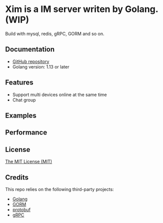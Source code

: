 # Xim is a IM server writen by Golang.  (WIP)
Build with mysql, redis, gRPC, GORM and so on.

## Documentation

* [GitHub repository](https://github.com/busyluo/xim)
* Golang version: 1.13 or later

## Features

* Support multi devices online at the same time
* Chat group

## Examples

## Performance

## License

[The MIT License (MIT)](https://raw.githubusercontent.com/busyluo/xim/master/LICENSE)

## Credits

This repo relies on the following third-party projects:
* [Golang](https://golang.org)
* [GORM](https://github.com/jinzhu/gorm)
* [protobuf](https://github.com/golang/protobuf)
* [gRPC](https://google.golang.org/grpc)
